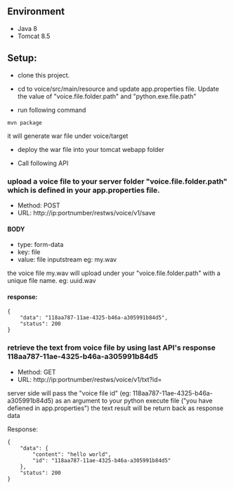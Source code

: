 ## Environment 
* Java 8
* Tomcat 8.5


## Setup:

* clone this project.

* cd  to voice/src/main/resource and update app.properties file. Update the value of "voice.file.folder.path" and "python.exe.file.path"

* run following command 
```
mvn package
```
it will generate war file under voice/target

*  deploy the war file into your tomcat webapp folder

* Call following API

### upload a voice file to your server folder "voice.file.folder.path" which is defined in your app.properties file.

* Method: POST
* URL: http://ip:portnumber/restws/voice/v1/save
#### BODY 
* type: form-data
* key: file
* value: file inputstream eg: my.wav

the voice file my.wav will upload under your "voice.file.folder.path" with a unique file name. eg: uuid.wav
#### response: 

```
{
    "data": "118aa787-11ae-4325-b46a-a305991b84d5",
    "status": 200
}
```

### retrieve the text from voice file by using last API's response 118aa787-11ae-4325-b46a-a305991b84d5

* Method: GET
* URL: http://ip:portnumber/restws/voice/v1/txt?id=<voice file id>

server side will pass the "voice file id" (eg: 118aa787-11ae-4325-b46a-a305991b84d5) as an argument to your python execute file ("you have defiened in app.properties")
the text result will be return back as response data

Response:
```
{
    "data": {
        "content": "hello world",
        "id": "118aa787-11ae-4325-b46a-a305991b84d5"
    },
    "status": 200
}
```
